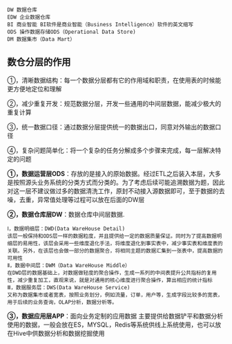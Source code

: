 ```
DW 数据仓库
EDW 企业数据仓库
BI 商业智能 BI软件是商业智能（Business Intelligence）软件的英文缩写
ODS 操作数据存储ODS（Operational Data Store)
DM 数据集市（Data Mart）
```



## 数仓分层的作用

①，清晰数据结构：每一个数据分层都有它的作用域和职责，在使用表的时候能更方便地定位和理解

②，减少重复开发：规范数据分层，开发一些通用的中间层数据，能减少极大的重复计算

③，统一数据口径：通过数据分层提供统一的数据出口，同意对外输出的数据口径

④，复杂问题简单化：将一个复杂的任务分解成多个步骤来完成，每一层解决特定的问题




**①，数据运营层ODS**：存放的是接入的原始数据。经过ETL之后装入本层，大多是按照源头业务系统的分类方式而分类的。为了考虑后续可能追溯数据为题，因此对这一层不建议做过多的数据清洗工作，原封不动接入源数据即可，至于数据的去噪，去重，异常值处理等过程可以放在后面的DW层

**②，数据仓库层DW**：数据仓库中间层数据.

```
Ⅰ，数据明细层：DWD(Data WareHouse Detail)
该层一般保持和ODS层一样的数据粒度，并且提供给一定的数据质量保证。同时为了提高数据明细层的易用性，该层会采用一些维度退化手法，将维度退化到事实表中，减少事实表和维度表的关联。另外，在该层也会做一部分的数据聚合，将相同主题的数据汇集到一张表中，提高数据的可用性
Ⅱ，数据中间层：DWM（Data WareHouse Middle）
在DWD层的数据基础上，对数据做轻度的聚合操作，生成一系列的中间表提升公共指标的复用性，减少重复加工，直观来说，就是对通用的核心维度进行聚合操作，算出相应的统计指标
Ⅲ，数据服务层：DWS(Data WareHouse Service)
又称为数据集市或者宽表，按照业务划分，例如流量，订单，用户等，生成字段比较多的宽表，用于后续的业务查询，OLAP分析，数据分析等。
```

**③，数据应用层APP**：面向业务定制的应用数据
主要提供给数据铲平和数据分析使用的数据，一般会放在ES，MYSQL，Redis等系统供线上系统使用，也可以放在Hive中供数据分析和数据挖掘使用